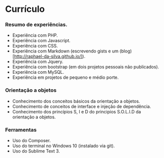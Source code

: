 # Currículo

### Resumo de experiências.

* Experiência com PHP.
* Experiência com Javascript.
* Experiência com CSS.
* Experiência com Markdown (escrevendo gists e um (blog)[http://raphael-da-silva.github.io/]).
* Experiência com Jquery.
* Experiência com bootstrap (em dois projetos pessoais não publicados).
* Experiência com MySQL.
* Experiência em projetos de pequeno e médio porte.

### Orientação a objetos

* Conhecimento dos conceitos básicos da orientação a objetos.
* Conhecimento de conceitos de interface e injeção de dependência.
* Conhecimento dos princípios S, I e D do principios S.O.L.I.D da orientação a objetos.

### Ferramentas

* Uso do Composer.
* Uso do terminal no Windows 10 (instalado via git).
* Uso do Sublime Text 3.
